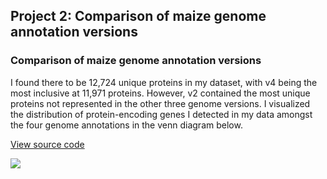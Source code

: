 ## Project 2: Comparison of maize genome annotation versions

### Comparison of maize genome annotation versions

I found there to be 12,724 unique proteins in my dataset, with v4 being the most inclusive at 11,971 proteins. However, v2 contained the most unique proteins not represented in the other three genome versions. I visualized the distribution of protein-encoding genes I detected in my data amongst the four genome annotations in the venn diagram below.

<a href="/V4pro.html" target="_blank">View source code</a>

<img src="ProteinVen.png?raw=true"/>
